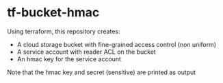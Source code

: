 # tf-bucket-hmac

Using terraform, this repository creates:
* A cloud storage bucket with fine-grained access control (non uniform)
* A service account with reader ACL on the bucket
* An hmac key for the service account

Note that the hmac key and secret (sensitive) are printed as output